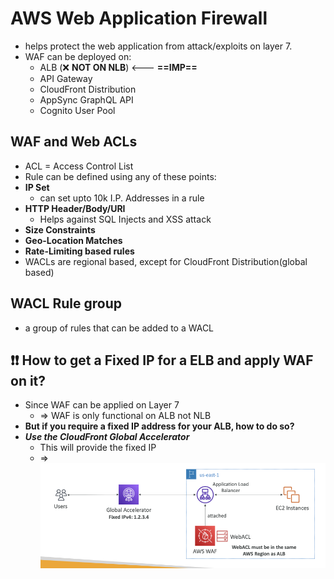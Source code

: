 
# AWS Web Application Firewall

- helps protect the web application from attack/exploits on layer 7.
- WAF can be deployed on:
	- ALB (❌ **NOT ON NLB**) <--- **==IMP==**
	- API Gateway
	- CloudFront Distribution
	- AppSync GraphQL API
	- Cognito User Pool


## WAF and Web ACLs

- ACL = Access Control List
- Rule can be defined using any of these points:
- **IP Set**
	- can set upto 10k I.P. Addresses in a rule
- **HTTP Header/Body/URI**
	- Helps against SQL Injects and XSS attack
- **Size Constraints**
- **Geo-Location Matches**
- **Rate-Limiting based rules**
- WACLs are regional based, except for CloudFront Distribution(global based)

## WACL Rule group

- a group of rules that can be added to a WACL


## ❗️❗️ How to get a Fixed IP for a ELB and apply WAF on it?

- Since WAF can be applied on Layer 7
	- => WAF is only functional on ALB not NLB
- **But if you require a fixed IP address for your ALB, how to do so?**
- ***Use the CloudFront Global Accelerator***
	- This will provide the fixed IP
	- => ![image](../../img/Pasted_image_20240428202645.png)

